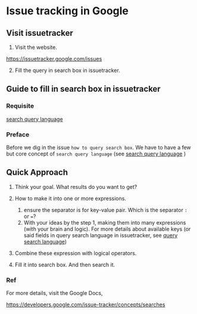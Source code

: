 # Issue tracking in Google
## Visit issuetracker
1. Visit the website.

https://issuetracker.google.com/issues

2. Fill the query in search box in issuetracker.

## Guide to fill in search box in issuetracker
### Requisite 
[search query language](https://github.com/40843245/program_language/blob/main/term/search%20query%20language.md)

### Preface
Before we dig in the issue `how to query search box`. We have to have a few but core concept of `search query language` (see [search query language](https://github.com/40843245/program_language/blob/main/term/search%20query%20language.md) )

## Quick Approach 
1. Think your goal. What results do you want to get?
2. How to make it into one or more expressions.

    1. ensure the separator is for key-value pair. Which is the separator `:` or `=`?
    2. With your ideas by the step 1, making them into many expressions (with your brain and logic). For more details about available keys (or said fields in query search language in issuetracker, see [query search language](https://developers.google.com/issue-tracker/concepts/search-query-language))

3. Combine these expression with logical operators.
4. Fill it into search box. And then search it. 


### Ref
For more details, visit the Google Docs,

https://developers.google.com/issue-tracker/concepts/searches

